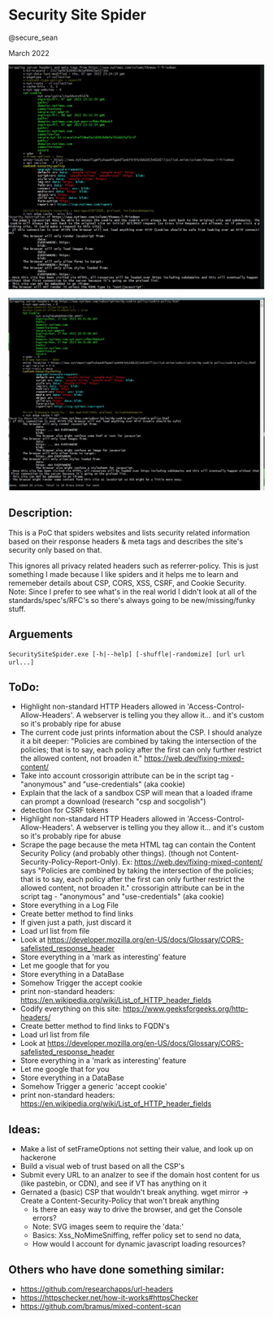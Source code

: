 # Security Site Spider
@secure_sean 

March 2022

![HighlightedTextOutput](Asssets/screenshot1.jpg)

![HighlightedTextOutput](Asssets/screenshot2.jpg)

## Description:
This is a PoC that spiders websites and lists security related information based on their response headers & meta tags and describes the site's security only based on that. 


This ignores all privacy related headers such as referrer-policy. This is just something I made because I like spiders and it helps me to learn and rememeber details about CSP, CORS, XSS, CSRF, and Cookie Security. Note: Since I prefer to see what's in the real world I didn't look at all of the standards/spec's/RFC's so there's always going to be new/missing/funky stuff.

## Arguements
```
SecuritySiteSpider.exe [-h|--help] [-shuffle|-randomize] [url url url...]
```

## ToDo:
- Highlight non-standard HTTP Headers allowed in 'Access-Control-Allow-Headers'. A webserver is telling you they allow it... and it's custom so it's probably ripe for abuse
- The current code just prints information about the CSP. I should analyze it a bit deeper: "Policies are combined by taking the intersection of the policies; that is to say, each policy after the first can only further restrict the allowed content, not broaden it." https://web.dev/fixing-mixed-content/  
- Take into account crossorigin attribute can be in the script tag - "anonymous" and "use-credentials" (aka cookie)
- Explain that the lack of a sandbox CSP will mean that a loaded iframe can prompt a download (research "csp and socgolish")
- detection for CSRF tokens
- Highlight non-standard HTTP Headers allowed in 'Access-Control-Allow-Headers'. A webserver is telling you they allow it... and it's custom so it's probably ripe for abuse
- Scrape the page because 
     the meta HTML tag can contain the Content Security Policy (and probably other things). (though not Content-Security-Policy-Report-Only).
         Ex: <meta http-equiv="Content-Security-Policy" content="upgrade-insecure-requests">
         https://web.dev/fixing-mixed-content/ says "Policies are combined by taking the intersection of the policies; that is to say, each policy after the first can only further restrict the allowed content, not broaden it."
     crossorigin attribute can be in the script tag - "anonymous" and "use-credentials" (aka cookie)
- Store everything in a Log File
- Create better method to find links
- If given just a path, just discard it
- Load url list from file
- Look at https://developer.mozilla.org/en-US/docs/Glossary/CORS-safelisted_response_header
- Store everything in a 'mark as interesting' feature
- Let me google that for you
- Store everything in a DataBase
- Somehow Trigger the accept cookie
- print non-standard headers: https://en.wikipedia.org/wiki/List_of_HTTP_header_fields
- Codify everything on this site: https://www.geeksforgeeks.org/http-headers/
- Create better method to find links to FQDN's
- Load url list from file
- Look at https://developer.mozilla.org/en-US/docs/Glossary/CORS-safelisted_response_header
- Store everything in a 'mark as interesting' feature
- Let me google that for you
- Store everything in a DataBase
- Somehow Trigger a generic 'accept cookie' 
- print non-standard headers: https://en.wikipedia.org/wiki/List_of_HTTP_header_fields

## Ideas:
- Make a list of setFrameOptions not setting their value, and look up on hackerone
- Build a visual web of trust based on all the CSP's
- Submit every URL to an analzer to see if the domain host content for us (like pastebin, or CDN), and see if VT has anything on it
- Gernated a (basic) CSP that wouldn't break anything. wget mirror -> Create a Content-Security-Policy that won't break anything
   - Is there an easy way to drive the browser, and get the Console errors?
   - Note: SVG images seem to require the 'data:'
   - Basics: Xss_NoMimeSniffing, reffer policy set to send no data, 
   - How would I account for dynamic javascript loading resources?
   
## Others who have done something similar:
* https://github.com/researchapps/url-headers
* https://httpschecker.net/how-it-works#httpsChecker
* https://github.com/bramus/mixed-content-scan